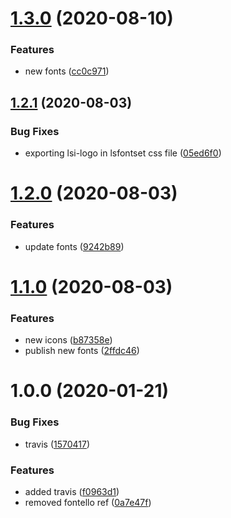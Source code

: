 # [1.3.0](https://github.com/LabShare/ls-font/compare/v1.2.1...v1.3.0) (2020-08-10)


### Features

* new fonts ([cc0c971](https://github.com/LabShare/ls-font/commit/cc0c971bebd0814d9867f92b94c082d1067efcef))

## [1.2.1](https://github.com/LabShare/ls-font/compare/v1.2.0...v1.2.1) (2020-08-03)


### Bug Fixes

* exporting lsi-logo in lsfontset css file ([05ed6f0](https://github.com/LabShare/ls-font/commit/05ed6f0a7b7ea6ed08fd41ff91759488f3ece79a))

# [1.2.0](https://github.com/LabShare/ls-font/compare/v1.1.0...v1.2.0) (2020-08-03)


### Features

* update fonts ([9242b89](https://github.com/LabShare/ls-font/commit/9242b8942028513ad1678391fa12cd67c3f1d98b))

# [1.1.0](https://github.com/LabShare/ls-font/compare/v1.0.0...v1.1.0) (2020-08-03)


### Features

* new icons ([b87358e](https://github.com/LabShare/ls-font/commit/b87358e3b62afd7991c506cb3817ea47aad9c0c8))
* publish new fonts ([2ffdc46](https://github.com/LabShare/ls-font/commit/2ffdc46b2beb029d37f28e6bd3543e2785cd122e))

# 1.0.0 (2020-01-21)


### Bug Fixes

* travis ([1570417](https://github.com/LabShare/ls-font/commit/15704175116b48bada26651bb8d0386ab91c958e))


### Features

* added travis ([f0963d1](https://github.com/LabShare/ls-font/commit/f0963d1bdaf7dcb608fb363df7352c035149481d))
* removed fontello ref ([0a7e47f](https://github.com/LabShare/ls-font/commit/0a7e47f026dc66df15e955271fc52c6bbfa4cf69))
